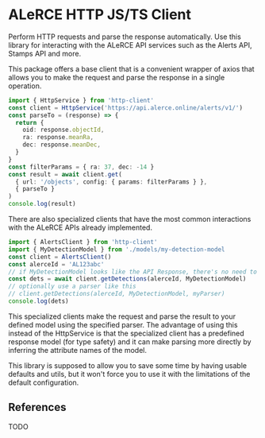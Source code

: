 # ALeRCE HTTP JS/TS Client

Perform HTTP requests and parse the response automatically. Use this library for interacting with the ALeRCE API services such as the Alerts API, Stamps API and more.

This package offers a base client that is a convenient wrapper of axios that allows you to make the request and parse the response in a single operation.

```ts
import { HttpService } from 'http-client'
const client = HttpService('https://api.alerce.online/alerts/v1/')
const parseTo = (response) => {
  return {
    oid: response.objectId,
    ra: response.meanRa,
    dec: response.meanDec,
  }
}
const filterParams = { ra: 37, dec: -14 }
const result = await client.get(
  { url: '/objects', config: { params: filterParams } },
  { parseTo }
)
console.log(result)
```

There are also specialized clients that have the most common interactions with the ALeRCE APIs already implemented.

```ts
import { AlertsClient } from 'http-client'
import { MyDetectionModel } from './models/my-detection-model
const client = AlertsClient()
const alerceId = 'AL123abc'
// if MyDetectionModel looks like the API Response, there's no need to pass a parser
const dets = await client.getDetections(alerceId, MyDetectionModel)
// optionally use a parser like this
// client.getDetections(alerceId, MyDetectionModel, myParser)
console.log(dets)
```

This specialized clients make the request and parse the result to your defined model using the specified parser. The advantage of using this instead of the HttpService is that the specialized client has a predefined response model (for type safety) and it can make parsing more directly by inferring the attribute names of the model.

This library is supposed to allow you to save some time by having usable defaults and utils, but it won't force you to use it with the limitations of the default configuration.

## References

TODO
